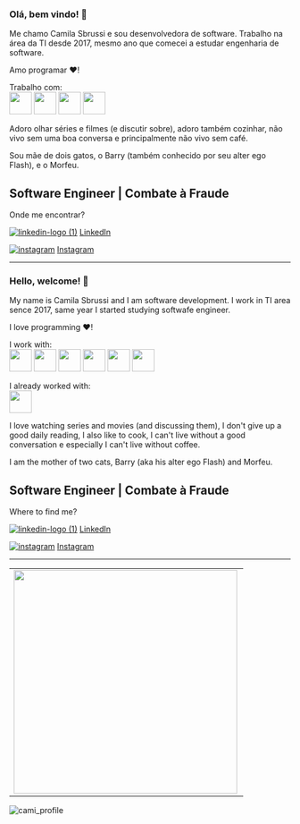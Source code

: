   ### Olá, bem vindo! 👋


Me chamo Camila Sbrussi e sou desenvolvedora de software. Trabalho na área da TI desde 2017, mesmo ano que comecei a estudar engenharia de software.

Amo programar :heart:! 
    
Trabalho com: </br>
  <img src="https://cdn.jsdelivr.net/gh/devicons/devicon/icons/javascript/javascript-plain.svg" width="40" height="40"/> 
  <img src="https://cdn.jsdelivr.net/gh/devicons/devicon/icons/typescript/typescript-plain.svg" width="40" height="40"/> 
  <img src="https://cdn.jsdelivr.net/gh/devicons/devicon/icons/react/react-original-wordmark.svg" width="40" height="40"/> 
  <img src="https://cdn.jsdelivr.net/gh/devicons/devicon/icons/nodejs/nodejs-plain-wordmark.svg" width="40" height="40"/> 
  
    
Adoro olhar séries e filmes (e discutir sobre), adoro também cozinhar, não vivo sem uma boa conversa e principalmente não vivo sem café. 

Sou mãe de dois gatos, o Barry (também conhecido por seu alter ego Flash), e o Morfeu. 


## Software Engineer | Combate à Fraude


Onde me encontrar?

<a href="https://www.linkedin.com/in/camila-sbrussi-a7b48516a/">![linkedin-logo (1)](https://user-images.githubusercontent.com/40186019/96396021-80e51800-119c-11eb-8505-b3141e247a3f.png)</img></a> [LinkedIn](https://www.linkedin.com/in/camila-sbrussi-a7b48516a/)

<a href="https://www.instagram.com/camisbrussi">![instagram](https://user-images.githubusercontent.com/40186019/96396205-08328b80-119d-11eb-9f44-012b07cfe8aa.png)</img></a> [Instagram](https://www.instagram.com/camisbrussi)

---------------------------------------------------------------------------------------------

### Hello, welcome! 👋
    
My name is Camila Sbrussi and I am software development. I work in TI area sence 2017, same year I started studying softwafe engineer.
    
I love programming :heart:!
    
I work with: </br>
<img src="https://cdn.jsdelivr.net/gh/devicons/devicon/icons/javascript/javascript-plain.svg" width="40" height="40"/> 
<img src="https://cdn.jsdelivr.net/gh/devicons/devicon/icons/typescript/typescript-plain.svg" width="40" height="40"/> 
<img src="https://cdn.jsdelivr.net/gh/devicons/devicon/icons/react/react-original-wordmark.svg" width="40" height="40"/> 
<img src="https://cdn.jsdelivr.net/gh/devicons/devicon/icons/nodejs/nodejs-plain-wordmark.svg" width="40" height="40"/> 
<img src="https://cdn.jsdelivr.net/gh/devicons/devicon/icons/mongodb/mongodb-plain-wordmark.svg" width="40" height="40"/>
<img src="https://cdn.jsdelivr.net/gh/devicons/devicon/icons/mysql/mysql-original-wordmark.svg" width="40" height="40"/>

I already worked with: </br>
<img src="https://cdn.jsdelivr.net/gh/devicons/devicon/icons/java/java-original-wordmark.svg" width="40" height="40"/>
  
  
 I love watching series and movies (and discussing them), I don't give up a good daily reading, I also like to cook, I can't live without a good conversation e especially I can't live without coffee. 
  
 I am the mother of two cats, Barry (aka his alter ego Flash) and Morfeu.
     
## Software Engineer | Combate à Fraude

Where to find me?

<a href="https://www.linkedin.com/in/camila-sbrussi-a7b48516a/">![linkedin-logo (1)](https://user-images.githubusercontent.com/40186019/96396021-80e51800-119c-11eb-8505-b3141e247a3f.png)</img></a> [LinkedIn](https://www.linkedin.com/in/camila-sbrussi-a7b48516a/)

<a href="https://www.instagram.com/camisbrussi">![instagram](https://user-images.githubusercontent.com/40186019/96396205-08328b80-119d-11eb-9f44-012b07cfe8aa.png)</img></a> [Instagram](https://www.instagram.com/camisbrussi)

**************** 


       
<center>
<table>
    <tr>
        <td><img width="400px" align="left" src="https://github-readme-stats.vercel.app/api/top-langs/?username=camisbrussi&hide=html&layout=compact&theme=buefy" 
    </tr>   
</table>
</center>  

![cami_profile](https://komarev.com/ghpvc/?username=camisbrussi&color=blue&style=flat)


